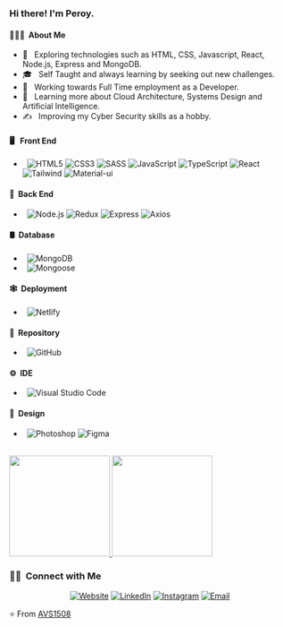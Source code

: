 <h3> Hi there! I'm Peroy.</h3>

<h4> 👨🏻‍💻 &nbsp;About Me </h4>

- 🤔 &nbsp; Exploring technologies such as HTML, CSS, Javascript, React, Node.js, Express and MongoDB.
- 🎓 &nbsp; Self Taught and always learning by seeking out new challenges.
- 💼 &nbsp; Working towards Full Time employment as a Developer.
- 🌱 &nbsp; Learning more about Cloud Architecture, Systems Design and Artificial Intelligence.
- ✍️ &nbsp; Improving my Cyber Security skills as a hobby.

<h4> 🖥️ &nbsp; Front End</h4>

  
-  &nbsp;
  ![HTML5](https://img.shields.io/badge/-HTML5-333333?style=flat&logo=HTML5)
  ![CSS3](https://img.shields.io/badge/-CSS3-333333?style=flat&logo=CSS3&logoColor=1572B6)
  ![SASS](https://img.shields.io/badge/-SASS-333333?style=flat&logo=sass)
  ![JavaScript](https://img.shields.io/badge/-JavaScript-333333?style=flat&logo=javascript)
  ![TypeScript](https://img.shields.io/badge/-TypeScript-333333?style=flat&logo=typescript)
  ![React](https://img.shields.io/badge/-React-333333?style=flat&logo=react)
  ![Tailwind](https://img.shields.io/badge/-Tailwind-333333?style=flat&logo=tailwindcss&logoColor=1572B6)
  ![Material-ui](https://img.shields.io/badge/-Materialui-333333?style=flat&logo=Materialui)
  


<h4> 🧩 &nbsp;Back End</h4>

-  &nbsp;
  ![Node.js](https://img.shields.io/badge/-Node.js-333333?style=flat&logo=node.js)
  ![Redux](https://img.shields.io/badge/-Redux-333333?style=flat&logo=redux)
  ![Express](https://img.shields.io/badge/-Express-333333?style=flat&logo=Express)
  ![Axios](https://img.shields.io/badge/-Axios-333333?style=flat&logo=Axios)
  
<h4> 🛢 &nbsp;Database</h4>

-  &nbsp;
  ![MongoDB](https://img.shields.io/badge/-MongoDB-333333?style=flat&logo=mongodb)
-  &nbsp;
  ![Mongoose](https://img.shields.io/badge/-Mongoose-333333?style=flat&logo=mongoose)
  
<h4> 🕸 &nbsp;Deployment</h4>

-  &nbsp;
  ![Netlify](https://img.shields.io/badge/-Netlify-333333?style=flat&logo=netlify)
  
<h4> 🤖 &nbsp;Repository</h4>

-  &nbsp;
  ![GitHub](https://img.shields.io/badge/-GitHub-333333?style=flat&logo=github)
  
<h4> ⚙️ &nbsp;IDE</h4>

-  &nbsp;
  ![Visual Studio Code](https://img.shields.io/badge/-Visual%20Studio%20Code-333333?style=flat&logo=visual-studio-code&logoColor=007ACC)

  
<h4> 📐 &nbsp;Design</h4>

-  &nbsp;
  ![Photoshop](https://img.shields.io/badge/-Photoshop-333333?style=flat&logo=adobe-photoshop)
  ![Figma](https://img.shields.io/badge/-Figma-333333?style=flat&logo=figma)
  
  
  
  
  
<br/>

  
  

<a href="https://github.com/PeroyNel">
  <img height="180em" src="https://github-readme-stats.vercel.app/api?username=PeroyNel&theme=buefy&show_icons=true" />
  <img height="180em" src="https://github-readme-stats.vercel.app/api/top-langs/?username=PeroyNel&theme=buefy&layout=compact" />
</a>

<br/>

<h3> 🤝🏻 &nbsp;Connect with Me </h3>

<p align="center">
<a href="https://www.peroynel.co.za/"><img alt="Website" src="https://img.shields.io/badge/Website-www.peroynel.co.za-blue?style=flat-square&logo=google-chrome"></a>
<a href="https://www.linkedin.com/in/peroynel/"><img alt="LinkedIn" src="https://img.shields.io/badge/LinkedIn-peroynel-blue?style=flat-square&logo=linkedin"></a>
<a href="https://www.instagram.com/peroynel/"><img alt="Instagram" src="https://img.shields.io/badge/Instagram-peroynel-blue?style=flat-square&logo=instagram"></a>
<a href="mailto:peroynel@yahoo.com"><img alt="Email" src="https://img.shields.io/badge/Email-peroynel@yahoo.com-blue?style=flat-square&logo=gmail"></a>
</p>

⭐️ From [AVS1508](https://github.com/AVS1508)
